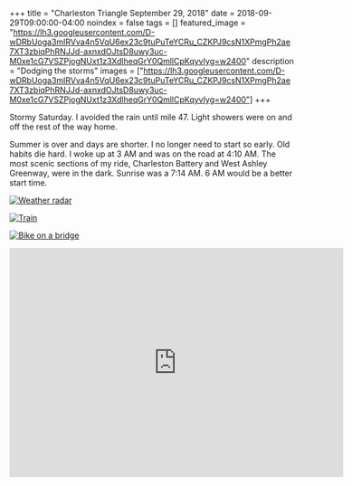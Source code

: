 +++
title =  "Charleston Triangle September 29, 2018"
date = 2018-09-29T09:00:00-04:00
noindex = false
tags = []
featured_image = "https://lh3.googleusercontent.com/D-wDRbUoga3mIRVva4n5VqU6ex23c9tuPuTeYCRu_CZKPJ9csN1XPmgPh2ae7XT3zbiqPhRNJJd-axnxdOJtsD8uwy3uc-M0xe1cG7VSZPjogNUxt1z3XdlheqGrY0QmllCpKqyvIyg=w2400"
description = "Dodging the storms"
images = ["https://lh3.googleusercontent.com/D-wDRbUoga3mIRVva4n5VqU6ex23c9tuPuTeYCRu_CZKPJ9csN1XPmgPh2ae7XT3zbiqPhRNJJd-axnxdOJtsD8uwy3uc-M0xe1cG7VSZPjogNUxt1z3XdlheqGrY0QmllCpKqyvIyg=w2400"]
+++

Stormy Saturday. I avoided the rain until mile 47. Light showers were on and off the rest of the way home.

Summer is over and days are shorter. I no longer need to start so early. Old habits die hard. I woke up at 3 AM and was on the road at 4:10 AM. The most scenic sections of my ride, Charleston Battery and West Ashley Greenway, were in the dark. Sunrise was a 7:14 AM. 6 AM would be a better start time.

[![Weather radar](https://lh3.googleusercontent.com/_hcBqFXA0ExTBmC3Jw6C91OdOsZOvZXiBgOypU1D_b47bFa_NGVlGCFwx0HvP19zpS4FiIu2dS4erXAKjvaO0s_anW-RDF1eRJFWqTwfC7Lq_zQjoHwdyL8MUspnpQaAm13ovNzorFc=w2400)](https://lh3.googleusercontent.com/_hcBqFXA0ExTBmC3Jw6C91OdOsZOvZXiBgOypU1D_b47bFa_NGVlGCFwx0HvP19zpS4FiIu2dS4erXAKjvaO0s_anW-RDF1eRJFWqTwfC7Lq_zQjoHwdyL8MUspnpQaAm13ovNzorFc=w2400)

[![Train](https://lh3.googleusercontent.com/m6jUGlpo0lrOixNJuMqAH9uhhvfoPnmfHIKvP_B_3BcXjX1GTo-dqp8XjZbe4Q_VVTgSeTwgaKUMt56MpbdNw9Pg-OlVNndfO8Z5P16kMT-EGGtbQbqJwVUPxZnSQ0HqvPJvcf7rL3w=w2400)](https://lh3.googleusercontent.com/m6jUGlpo0lrOixNJuMqAH9uhhvfoPnmfHIKvP_B_3BcXjX1GTo-dqp8XjZbe4Q_VVTgSeTwgaKUMt56MpbdNw9Pg-OlVNndfO8Z5P16kMT-EGGtbQbqJwVUPxZnSQ0HqvPJvcf7rL3w=w2400)


[![Bike on  a bridge](https://lh3.googleusercontent.com/oh8XfbC0bU5Y5Yqjb7F8dDq8Gjt4SWGWf6SfnYPgSob7XKKSzqYjH8hotRAjldJtsOiBY_dz1ZMGpUcxcBmt4VqfwIFxGWAiDSZxwlwiBJDHj_BNUYDSCsdxsMUL0K2brvNzGS9Rar8=w2400)](https://lh3.googleusercontent.com/oh8XfbC0bU5Y5Yqjb7F8dDq8Gjt4SWGWf6SfnYPgSob7XKKSzqYjH8hotRAjldJtsOiBY_dz1ZMGpUcxcBmt4VqfwIFxGWAiDSZxwlwiBJDHj_BNUYDSCsdxsMUL0K2brvNzGS9Rar8=w2400)

<iframe height='405' width='590' frameborder='0' allowtransparency='true' scrolling='no' src='https://www.strava.com/activities/1872867109/embed/1927723f45e2b99c13cd42774c2647f271436a62'></iframe>

